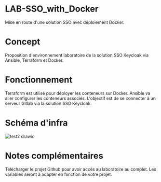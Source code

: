 # LAB-SSO_with_Docker
Mise en route d'une solution SSO avec déploiement Docker.


# Concept 
Proposition d'environnement laboratoire de la solution SSO Keycloak via Ansible, Terraform et Docker. 


# Fonctionnement 

Terraform est utilisé pour déployer les conteneurs sur Docker. 
Ansible va aller configurer les conteneurs associés. 
L'objectif est de se connecter à un serveur Gitlab via la solution SSO Keycloak.


# Schéma d'infra 
![test2 drawio](https://github.com/user-attachments/assets/a0e5fc47-3ee8-4c74-a45f-937fe82560fe)


# Notes complémentaires
Télécharger le projet Github pour avoir accès au laboratoire au complet. 
Les variables seront à adapter en fonction de votre projet.
